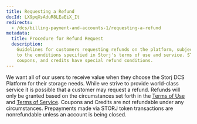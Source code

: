 ```yaml
---
title: Requesting a Refund
docId: LX9pqXsAduR8LEaEiX_It
redirects:
  - /dcs/billing-payment-and-accounts-1/requesting-a-refund
metadata:
  title: Procedure for Refund Request
  description:
    Guidelines for customers requesting refunds on the platform, subject
    to the conditions specified in Storj's terms of use and service. STORJ token transactions,
    coupons, and credits have special refund conditions.
---
```


We want all of our users to receive value when they choose the Storj DCS Platform for their storage needs. While we strive to provide world-class service it is possible that a customer may request a refund. Refunds will only be granted based on the circumstances set forth in the [Terms of Use](https://www.storj.io/terms-of-use) and [Terms of Service](https://www.storj.io/terms-of-service). Coupons and Credits are not refundable under any circumstances. Prepayments made via STORJ token transactions are nonrefundable unless an account is being closed.
